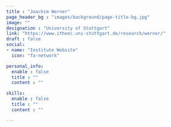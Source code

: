 ```yaml
---
title : "Joachim Werner"
page_header_bg : "images/background/page-title-bg.jpg"
image: ""
designation : "University of Stuttgart"
link: "https://www.itheoc.uni-stuttgart.de/research/werner/"
draft : false
social:
- name: "Institute Website"
  icon: "fa-network"

personal_info:
  enable : false
  title : ""
  content : ""

skills:
  enable : false
  title : ""
  content : ""

---
```

